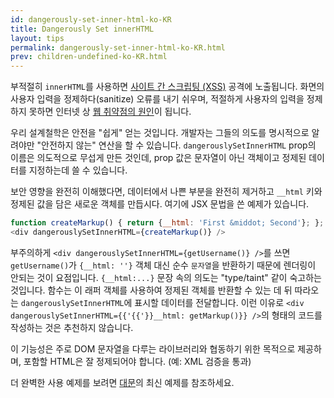 ```yaml
---
id: dangerously-set-inner-html-ko-KR
title: Dangerously Set innerHTML
layout: tips
permalink: dangerously-set-inner-html-ko-KR.html
prev: children-undefined-ko-KR.html
---
```


부적절히 `innerHTML`를 사용하면 [사이트 간 스크립팅 (XSS)](https://en.wikipedia.org/wiki/Cross-site_scripting) 공격에 노출됩니다. 화면의 사용자 입력을 정제하다(sanitize) 오류를 내기 쉬우며, 적절하게 사용자의 입력을 정제하지 못하면 인터넷 상 [웹 취약점의 원인](https://owasptop10.googlecode.com/files/OWASP%20Top%2010%20-%202013.pdf)이 됩니다.

우리 설계철학은 안전을 "쉽게" 얻는 것입니다. 개발자는 그들의 의도를 명시적으로 알려야만 "안전하지 않는" 연산을 할 수 있습니다. `dangerouslySetInnerHTML` prop의 이름은 의도적으로 무섭게 만든 것인데, prop 값은 문자열이 아닌 객체이고 정제된 데이터를 지정하는데 쓸 수 있습니다.

보안 영향을 완전히 이해했다면, 데이터에서 나쁜 부분을 완전히 제거하고 `__html` 키와 정제된 값을 담은 새로운 객체를 만듭시다. 여기에 JSX 문법을 쓴 예제가 있습니다.

```js
function createMarkup() { return {__html: 'First &middot; Second'}; };
<div dangerouslySetInnerHTML={createMarkup()} />
```

부주의하게 `<div dangerouslySetInnerHTML={getUsername()} />`를 쓰면 `getUsername()`가 `{__html: ''}` 객체 대신 순수 `문자열`을 반환하기 때문에 렌더링이 안되는 것이 요점입니다. `{__html:...}` 문장 속의 의도는 "type/taint" 같이 숙고하는 것입니다. 함수는 이 래퍼 객체를 사용하여 정제된 객체를 반환할 수 있는 데 뒤 따라오는 `dangerouslySetInnerHTML`에 표시할 데이터를 전달합니다. 이런 이유로 `<div dangerouslySetInnerHTML={{'{{'}}__html: getMarkup()}} />`의 형태의 코드를 작성하는 것은 추천하지 않습니다.

이 기능성은 주로 DOM 문자열을 다루는 라이브러리와 협동하기 위한 목적으로 제공하며, 포함할 HTML은 잘 정제되어야 합니다. (예: XML 검증을 통과)

더 완벽한 사용 예제를 보려면 [대문](/react/)의 최신 예제를 참조하세요.
